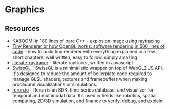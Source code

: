 # Graphics

## Resources

- [KABOOM! in 180 lines of bare C++](https://github.com/ssloy/tinykaboom/wiki/KABOOM!-in-180-lines-of-code) - explosion image using raytracing
- [Tiny Renderer or how OpenGL works: software rendering in 500 lines of code](https://github.com/ssloy/tinyrenderer) - how to build tiny renderer with everything explained in a few short chapters, well written, easy to follow, simply amazing
- [literate-raytracer](https://github.com/tmcw/literate-raytracer) - literate raytracer, written in Javascript
- [SwissGL](https://github.com/google/swissgl) -  SwissGL is a minimalistic wrapper on top of WebGL2 JS API. It's designed to reduce the amount of boilerplate code required to manage GLSL shaders, textures and framebuffers when making procedural visualizations or simulations. 
- [rerun.io](https://rerun.io) - Rerun is an SDK, time-series database, and visualizer for temporal and multimodal data. It’s used in fields like robotics, spatial computing, 2D/3D simulation, and finance to verify, debug, and explain.

